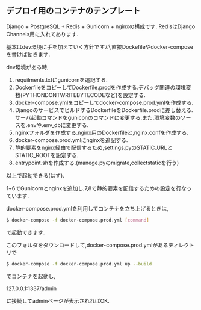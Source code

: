 ## デプロイ用のコンテナのテンプレート

Django + PostgreSQL + Redis + Gunicorn + nginxの構成です.
RedisはDjango Channels用に入れてあります.

基本はdev環境に手を加えていく方針ですが,直接Dockefileやdocker-composeを書けば動きます.

dev環境がある時,

1. requilments.txtにgunicornを追記する.
2. DockerfileをコピーしてDockerfile.prodを作成する.デバッグ関連の環境変数(PYTHONDONTWRITEBYTECODEなど)を設定する.
3. docker-compose.ymlをコピーしてdocker-compose.prod.ymlを作成する.
4. DjangoのサービスでビルドするDockerfileをDockerfile.prodに差し替える.サーバ起動コマンドをguniconのコマンドに変更する.また,環境変数のソースを.envや.env_dbに変更する.
5. nginxフォルダを作成する.nginx用のDockerfileと,nginx.confを作成する.
6. docker-compose.prod.ymlにnginxを追記する.
7. 静的要素をnginx経由で配信するため,settings.pyのSTATIC_URLとSTATIC_ROOTを設定する.
8. entrypoint.shを作成する.(manege.pyのmigrate,collectstaticを行う)
   
以上で起動できる(はず).

1~6でGunicornとnginxを追加し,7,8で静的要素を配信するための設定を行なっています.

docker-compose.prod.ymlを利用してコンテナを立ち上げるときは,

```Bash
$ docker-compose -f docker-compose.prod.yml [command]
```

で起動できます.

このフォルダをダウンロードして,docker-compose.prod.ymlがあるディレクトリで

```Bash
$ docker-compose -f docker-compose.prod.yml up --build
```

でコンテナを起動し,

127.0.0.1:1337/admin

に接続してadminページが表示されればOK.